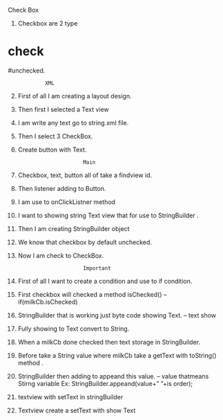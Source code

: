Check Box

1.	Checkbox are 2 type 
# check 
#unchecked.

				XML

2.	First of all I am creating a layout design.

3.	Then first I selected a Text view

4.	I am write  any text go to string.xml file.


5.	Then I select 3 CheckBox.

6.	Create button  with Text.



                             Main

7.	Checkbox, text, button all of take a findview id.

8.	Then listener adding to Button.


9.	I am use to onClickListner method

10.	 I want to showing string Text view that for use to StringBuilder .


11.	Then I am creating StringBuilder object

12.	We know that checkbox by default unchecked.


13.	Now I am check to CheckBox.


                             Important

14.	First of all I want to create a condition and use to if condition.
15.	 First checkbox will checked a method isChecked() – if(milkCb.isChecked)

16.	StringBuilder that is working just byte code showing Text.   –  text show 


17.	Fully showing to Text convert to String.

18.	When a milkCb done checked then text storage in StringBuilder.


19.	Before take a String value where milkCb take a getText with toString() method .

20.	StringBuilder then adding to appeand this  value.   – value thatmeans Stirng variable
     Ex: StringBuilder.appeand(value+” ”+is order);

21.	 textview with setText in stringBuilder
22.	Textview create a setText with show Text 
